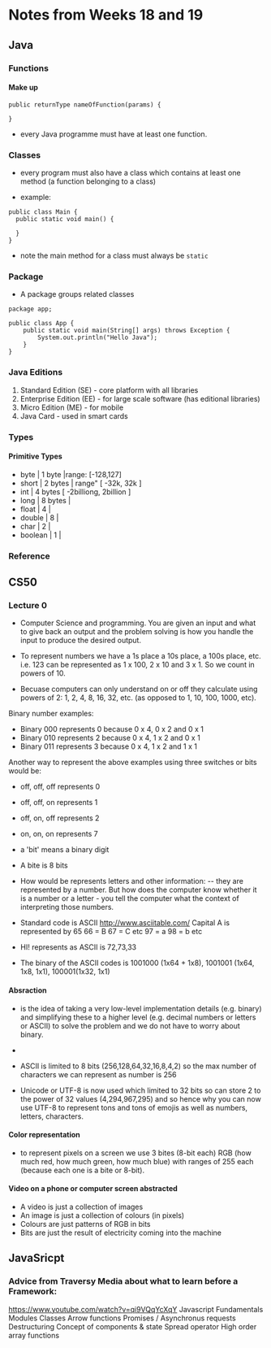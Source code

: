 # Notes from Weeks 18 and 19

## Java

### Functions
#### Make up 
```
public returnType nameOfFunction(params) {

}
```

* every Java programme must have at least one function. 

### Classes

* every program must also have a class which contains at least one method (a function belonging to a class)

* example: 
```
public class Main {
  public static void main() {
  
  }
}
```

* note the main method for a class must always be ```static```

### Package
* A package groups related classes
```
package app;

public class App {
    public static void main(String[] args) throws Exception {
        System.out.println("Hello Java");
    }
}
```

### Java Editions
1. Standard Edition (SE) - core platform with all libraries
2. Enterprise Edition (EE) - for large scale software (has editional libraries)
3. Micro Edition (ME) - for mobile
4. Java Card - used in smart cards

### Types

#### Primitive Types
* byte | 1 byte |range: [-128,127]
* short | 2 bytes | range" [ -32k, 32k ]
* int | 4 bytes [ -2billiong, 2billion ]
* long | 8 bytes | 
* float | 4 |
* double | 8 |
* char | 2 |
* boolean | 1 |

### Reference

## CS50

### Lecture 0
* Computer Science and programming. You are given an input and what to give back an output and the problem solving is how you handle the input to produce the desired output. 

* To represent numbers we have a 1s place a 10s place, a 100s place, etc. i.e. 123 can be represented as 1 x 100, 2 x 10 and 3 x 1. So we count in powers of 10. 

* Becuase computers can only understand on or off they calculate using powers of 2: 1, 2, 4, 8, 16, 32, etc. (as opposed to 1, 10, 100, 1000, etc). 

Binary number examples: 

* Binary 000 represents 0 because 0 x 4, 0 x 2 and 0 x 1 
* Binary 010 represents 2 because 0 x 4, 1 x 2 and 0 x 1
* Binary 011 represents 3 because 0 x 4, 1 x 2 and 1 x 1

Another way to represent the above examples using three switches or bits would be:

* off, off, off represents 0
* off, off, on represents 1
* off, on, off represents 2
* on, on, on represents 7

* a 'bit' means a binary digit
* A bite is 8 bits

* How would be represents letters and other information:
-- they are represented by a number. But how does the computer know whether it is a number or a letter - you tell the computer what the context of interpreting those numbers. 

* Standard code is ASCII http://www.asciitable.com/
Capital A is represented by 65
66 = B
67 = C
etc
97 = a
98 = b
etc

* HI! represents as ASCII is 72,73,33
* The binary of the ASCII codes is 1001000 (1x64 + 1x8), 1001001 (1x64, 1x8, 1x1), 100001(1x32, 1x1)

#### Absraction
* is the idea of taking a very low-level implementation details (e.g. binary) and simplifying these to a higher level (e.g. decimal numbers or letters or ASCII) to solve the problem and we do not have to worry about binary. 

- 

* ASCII is limited to 8 bits (256,128,64,32,16,8,4,2) so the max number of characters we can represent as number is 256 

* Unicode or UTF-8 is now used which limited to 32 bits so can store 2 to the power of 32 values (4,294,967,295) and so hence why you can now use UTF-8 to represent tons and tons of emojis as well as numbers, letters, characters. 

#### Color representation 
* to represent pixels on a screen we use 3 bites (8-bit each) RGB (how much red, how much green, how much blue) with ranges of 255 each (because each one is a bite or 8-bit). 

#### Video on a phone or computer screen abstracted
- A video is just a collection of images
- An image is just a collection of colours (in pixels)
- Colours are just patterns of RGB in bits
- Bits are just the result of electricity coming into the machine 


## JavaSricpt
### Advice from Traversy Media about what to learn before a Framework:
https://www.youtube.com/watch?v=qi9VQqYcXqY
Javascript Fundamentals
Modules
Classes
Arrow functions
Promises / Asynchronus requests
Destructuring
Concept of components & state
Spread operator
High order array functions
